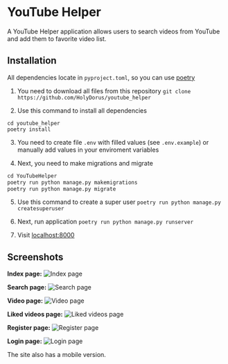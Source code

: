 # YouTube Helper
A YouTube Helper application allows users to search videos from YouTube and add them to favorite video list.
## Installation
All dependencies locate in `pyproject.toml`, so you can use [poetry](https://github.com/python-poetry/poetry)
1. You need to download all files from this repository
`git clone https://github.com/HolyDorus/youtube_helper`

2. Use this command to install all dependencies
```
cd youtube_helper
poetry install
```

3. You need to create file `.env`  with filled values (see `.env.example`) or manually add values in your enviroment variables

4. Next, you need to make migrations and migrate
```s
cd YouTubeHelper
poetry run python manage.py makemigrations
poetry run python manage.py migrate
```

5. Use this command to create a super user
`poetry run python manage.py createsuperuser`

6. Next, run application
`poetry run python manage.py runserver`

7. Visit [localhost:8000](localhost:8000)

## Screenshots
**Index page:**
![Index page](https://drive.google.com/uc?export=view&id=155TuY9_6Fzl-p9hC3LZ1Z03cCZWY9vf1 "Index page")

**Search page:**
![Search page](https://drive.google.com/uc?export=view&id=1usO1vYSqZUEJp1ngO8meuzwH3a_80gLB "Search page")

**Video page:**
![Video page](https://drive.google.com/uc?export=view&id=1090KRx6LSEBPaCPghrJ5UqvpOpFhYo7q "Video page")

**Liked videos page:**
![Liked videos page](https://drive.google.com/uc?export=view&id=1BKljDhENiGWlKQoGCe5fE1MI-3e2U-wa "Liked videos page")

**Register page:**
![Register page](https://drive.google.com/uc?export=view&id=1OloSZNzEPE9XnHC11QPs0i4wMb5LkqsX "Register page")

**Login page:**
![Login page](https://drive.google.com/uc?export=view&id=1rGPDJAQN4ZFsq2r3ZQnHRJVcSfLPmUSX "Login page")

The site also has a mobile version.
